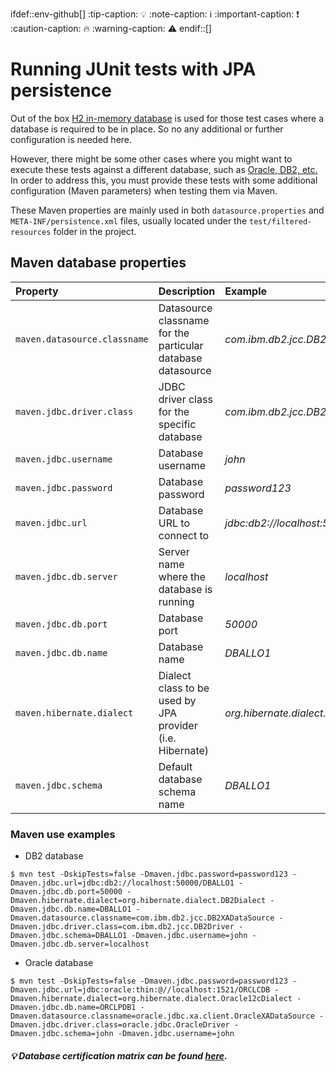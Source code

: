 ifdef::env-github[]
:tip-caption: :bulb:
:note-caption: :information_source:
:important-caption: :heavy_exclamation_mark:
:caution-caption: :fire:
:warning-caption: :warning:
endif::[]
# Running JUnit tests with JPA persistence

Out of the box [H2 in-memory database](https://www.h2database.com/) is used for those test cases where a database is required to be in place. 
So no any additional or further configuration is needed here.

However, there might be some other cases where you might want to execute these tests against a different database, such as [Oracle, DB2, etc.](#bulb-database-certification-matrix-can-be-found-herehttpsaccessredhatcomarticles3405381)
In order to address this, you must provide these tests with some additional configuration (Maven parameters) when testing them via Maven.

These Maven properties are mainly used in both `datasource.properties` and `META-INF/persistence.xml` files, usually located under the `test/filtered-resources` folder in the project.

## Maven database properties

| Property | Description | Example |
| :---         | :---         | :---         |
| `maven.datasource.classname`   | Datasource classname for the particular database datasource | _com.ibm.db2.jcc.DB2XADataSource_ |
| `maven.jdbc.driver.class` | JDBC driver class for the specific database | _com.ibm.db2.jcc.DB2Driver_ |
| `maven.jdbc.username` | Database username | _john_ |
| `maven.jdbc.password` | Database password | _password123_ |
| `maven.jdbc.url` | Database URL to connect to | _jdbc:db2://localhost:50000/DBALLO1_ |
| `maven.jdbc.db.server` | Server name where the database is running | _localhost_ |
| `maven.jdbc.db.port` | Database port | _50000_ |
| `maven.jdbc.db.name` | Database name | _DBALLO1_ |
| `maven.hibernate.dialect` | Dialect class to be used by JPA provider (i.e. Hibernate) | _org.hibernate.dialect.DB2Dialect_ |
| `maven.jdbc.schema` | Default database schema name | _DBALLO1_ |


### Maven use examples

* DB2 database   
```
$ mvn test -DskipTests=false -Dmaven.jdbc.password=password123 -Dmaven.jdbc.url=jdbc:db2://localhost:50000/DBALLO1 -Dmaven.jdbc.db.port=50000 -Dmaven.hibernate.dialect=org.hibernate.dialect.DB2Dialect -Dmaven.jdbc.db.name=DBALLO1 -Dmaven.datasource.classname=com.ibm.db2.jcc.DB2XADataSource -Dmaven.jdbc.driver.class=com.ibm.db2.jcc.DB2Driver -Dmaven.jdbc.schema=DBALLO1 -Dmaven.jdbc.username=john -Dmaven.jdbc.db.server=localhost
```
* Oracle database   
```
$ mvn test -DskipTests=false -Dmaven.jdbc.password=password123 -Dmaven.jdbc.url=jdbc:oracle:thin:@//localhost:1521/ORCLCDB -Dmaven.hibernate.dialect=org.hibernate.dialect.Oracle12cDialect -Dmaven.jdbc.db.name=ORCLPDB1 -Dmaven.datasource.classname=oracle.jdbc.xa.client.OracleXADataSource -Dmaven.jdbc.driver.class=oracle.jdbc.OracleDriver -Dmaven.jdbc.schema=john -Dmaven.jdbc.username=john
```

##### :bulb: Database certification matrix can be found [here](https://access.redhat.com/articles/3405381).